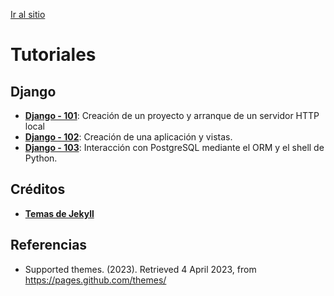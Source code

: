 [Ir al sitio](https://dawmfiec.github.io/Tutoriales/)

# Tutoriales

## Django

* [**Django - 101**](./django-101.md): Creación de un proyecto y arranque de un servidor HTTP local
* [**Django - 102**](./django-102.md): Creación de una aplicación y vistas.
* [**Django - 103**](./django-103.md): Interacción con PostgreSQL mediante el ORM y el shell de Python.

## Créditos 

* **[Temas de Jekyll](https://pages.github.com/themes/)**

## Referencias

* Supported themes. (2023). Retrieved 4 April 2023, from https://pages.github.com/themes/
